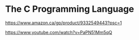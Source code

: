 # The C Programming Language

https://www.amazon.ca/gp/product/9332549443?psc=1

https://www.youtube.com/watch?v=PaPN51Mm5qQ
